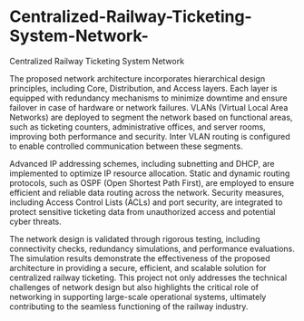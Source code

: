 # Centralized-Railway-Ticketing-System-Network-
Centralized Railway Ticketing System Network 



The proposed network architecture incorporates hierarchical design principles, including Core, 
Distribution, and Access layers. Each layer is equipped with redundancy mechanisms to minimize 
downtime and ensure failover in case of hardware or network failures. VLANs (Virtual Local Area 
Networks) are deployed to segment the network based on functional areas, such as ticketing 
counters, administrative offices, and server rooms, improving both performance and security. Inter
VLAN routing is configured to enable controlled communication between these segments. 

Advanced IP addressing schemes, including subnetting and DHCP, are implemented to optimize IP 
resource allocation. Static and dynamic routing protocols, such as OSPF (Open Shortest Path First), 
are employed to ensure efficient and reliable data routing across the network. Security measures, 
including Access Control Lists (ACLs) and port security, are integrated to protect sensitive ticketing 
data from unauthorized access and potential cyber threats. 

The network design is validated through rigorous testing, including connectivity checks, redundancy 
simulations, and performance evaluations. The simulation results demonstrate the effectiveness of the 
proposed architecture in providing a secure, efficient, and scalable solution for centralized railway 
ticketing. This project not only addresses the technical challenges of network design but also 
highlights the critical role of networking in supporting large-scale operational systems, ultimately 
contributing to the seamless functioning of the railway industry.
